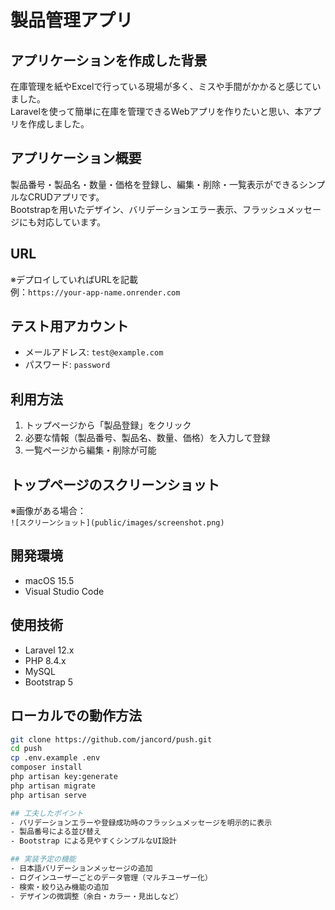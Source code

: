 # 製品管理アプリ

## アプリケーションを作成した背景
在庫管理を紙やExcelで行っている現場が多く、ミスや手間がかかると感じていました。  
Laravelを使って簡単に在庫を管理できるWebアプリを作りたいと思い、本アプリを作成しました。

## アプリケーション概要
製品番号・製品名・数量・価格を登録し、編集・削除・一覧表示ができるシンプルなCRUDアプリです。  
Bootstrapを用いたデザイン、バリデーションエラー表示、フラッシュメッセージにも対応しています。

## URL
※デプロイしていればURLを記載  
例：`https://your-app-name.onrender.com`

## テスト用アカウント
- メールアドレス: `test@example.com`  
- パスワード: `password`

## 利用方法
1. トップページから「製品登録」をクリック  
2. 必要な情報（製品番号、製品名、数量、価格）を入力して登録  
3. 一覧ページから編集・削除が可能  

## トップページのスクリーンショット
※画像がある場合：  
`![スクリーンショット](public/images/screenshot.png)`

## 開発環境
- macOS 15.5
- Visual Studio Code

## 使用技術
- Laravel 12.x
- PHP 8.4.x
- MySQL
- Bootstrap 5

## ローカルでの動作方法

```bash
git clone https://github.com/jancord/push.git
cd push
cp .env.example .env
composer install
php artisan key:generate
php artisan migrate
php artisan serve

## 工夫したポイント
- バリデーションエラーや登録成功時のフラッシュメッセージを明示的に表示  
- 製品番号による並び替え  
- Bootstrap による見やすくシンプルなUI設計  

## 実装予定の機能
- 日本語バリデーションメッセージの追加  
- ログインユーザーごとのデータ管理（マルチユーザー化）  
- 検索・絞り込み機能の追加  
- デザインの微調整（余白・カラー・見出しなど）
